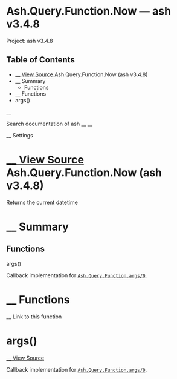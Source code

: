 # Ash.Query.Function.Now — ash v3.4.8

Project: ash v3.4.8

## Table of Contents

- [ __ View Source ](external_link) Ash.Query.Function.Now (ash v3.4.8)
- __ Summary
  - Functions
- __ Functions
- args()

__

Search documentation of ash __ __

__ Settings

#  [ __ View Source ](external_link) Ash.Query.Function.Now (ash v3.4.8)

Returns the current datetime

#  __ Summary

##  Functions

args()

Callback implementation for [`Ash.Query.Function.args/0`](external_link).

#  __ Functions

__ Link to this function

# args()

[ __ View Source ](external_link)

Callback implementation for [`Ash.Query.Function.args/0`](external_link).
